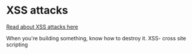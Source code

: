 # XSS attacks
[Read about XSS attacks here](https://owasp.org/www-community/attacks/xss/)

When you're building something, know how to destroy it. 
XSS- cross site scripting



